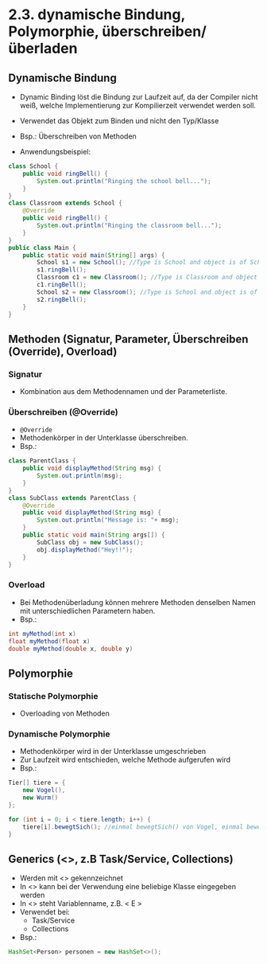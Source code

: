 # 2.3. dynamische Bindung, Polymorphie, überschreiben/überladen

## Dynamische Bindung

* Dynamic Binding löst die Bindung zur Laufzeit auf, da der Compiler nicht weiß, welche Implementierung zur Kompilierzeit verwendet werden soll.
* Verwendet das Objekt zum Binden und nicht den Typ/Klasse
* Bsp.: Überschreiben von Methoden

* Anwendungsbeispiel:
```java
class School {
    public void ringBell() {
        System.out.println("Ringing the school bell...");
    }
}
class Classroom extends School {
    @Override
    public void ringBell() {
        System.out.println("Ringing the classroom bell...");
    }
}
public class Main {
    public static void main(String[] args) {
        School s1 = new School(); //Type is School and object is of School
        s1.ringBell();
        Classroom c1 = new Classroom(); //Type is Classroom and object is of Classroom
        c1.ringBell();
        School s2 = new Classroom(); //Type is School and object is of Classroom
        s2.ringBell();
    }
}
```

## Methoden (Signatur, Parameter, Überschreiben (Override), Overload)

### Signatur
* Kombination aus dem Methodennamen und der Parameterliste.

### Überschreiben (@Override)
* `@Override`
* Methodenkörper in der Unterklasse überschreiben.
* Bsp.:

```java
class ParentClass {
	public void displayMethod(String msg) {
		System.out.println(msg);
	}
}
class SubClass extends ParentClass {
	@Override
	public void displayMethod(String msg) {
		System.out.println("Message is: "+ msg);
	}
	public static void main(String args[]) {
		SubClass obj = new SubClass();
		obj.displayMethod("Hey!!");
	}
}
```

### Overload
* Bei Methodenüberladung können mehrere Methoden denselben Namen mit unterschiedlichen Parametern haben.
* Bsp.:

```java
int myMethod(int x)
float myMethod(float x)
double myMethod(double x, double y)
```

## Polymorphie

### Statische Polymorphie
* Overloading von Methoden

### Dynamische Polymorphie
* Methodenkörper wird in der Unterklasse umgeschrieben
* Zur Laufzeit wird entschieden, welche Methode aufgerufen wird
* Bsp.:

```java
Tier[] tiere = {
    new Vogel(),
    new Wurm()
};

for (int i = 0; i < tiere.length; i++) {
    tiere[i].bewegtSich(); //einmal bewegtSich() von Vogel, einmal bewegtSich() von Wurm
}
```

## Generics (<>, z.B Task/Service, Collections)
* Werden mit <> gekennzeichnet
* In <> kann bei der Verwendung eine beliebige Klasse eingegeben werden
* In <> steht Variablenname, z.B. < E >
* Verwendet bei:
	* Task/Service
	* Collections
* Bsp.:

```java
HashSet<Person> personen = new HashSet<>();
```